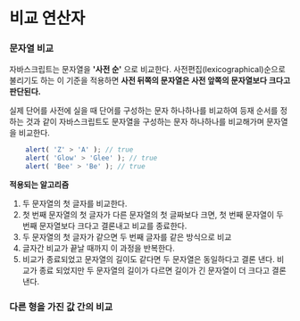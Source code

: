 # 비교 연산자

### 문자열 비교

자바스크립트는 문자열을 **'사전 순'** 으로 비교한다. 사전편집(lexicographical)순으로 불리기도 하는 이 기준을 적용하면 **사전 뒤쪽의 문자열은 사전 앞쪽의 문자열보다 크다고 판단된다.**

실제 단어를 사전에 실을 때 단어를 구성하는 문자 하나하나를 비교하여 등재 순서를 정하는 것과 같이 자바스크립트도 문자열을 구성하는 문자 하나하나를 비교해가며 문자열을 비교한다.

```javascript
    alert( 'Z' > 'A' ); // true
    alert( 'Glow' > 'Glee' ); // true
    alert( 'Bee' > 'Be' ); // true
```
**적용되는 알고리즘**
1. 두 문자열의 첫 글자를 비교한다.
2. 첫 번째 문자열의 첫 글자가 다른 문자열의 첫 글짜보다 크면, 첫 번째 문자열이 두 번째 문자열보다 크다고 결론내고 비교를 종료한다.
3. 두 문자열의 첫 글자가 같으면 두 번째 글자를 같은 방식으로 비교
4. 글자간 비교가 끝날 때까지 이 과정을 반복한다.
5. 비교가 종료되었고 문자열의 길이도 같다면 두 문자열은 동일하다고 결론 낸다. 비교가 종료 되었지만 두 문자열의 길이가 다르면 길이가 긴 문자열이 더 크다고 결론 낸다.

### 다른 형을 가진 값 간의 비교
